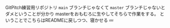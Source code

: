GitPitch練習用リポジトリ
`main` ブランチじゃなくて `master` ブランチじゃないとダメということが分かり
masterをおもむろに生やしてそちらで作業をする。
ということでこちらはREADMEに戻しつつ、寝かせる :zzz:
